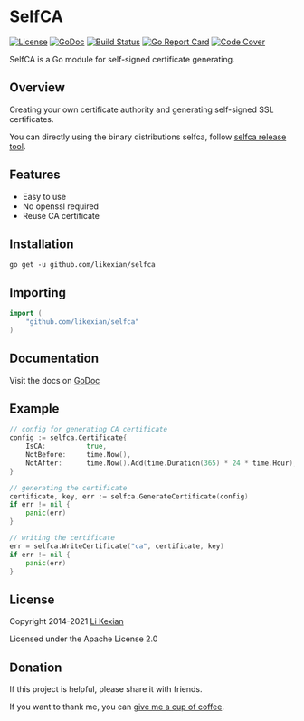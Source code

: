 # SelfCA

[![License](https://img.shields.io/badge/license-Apache%202.0-blue.svg)](LICENSE)
[![GoDoc](https://godoc.org/github.com/likexian/selfca?status.svg)](https://godoc.org/github.com/likexian/selfca)
[![Build Status](https://travis-ci.org/likexian/selfca.svg?branch=master)](https://travis-ci.org/likexian/selfca)
[![Go Report Card](https://goreportcard.com/badge/github.com/likexian/selfca)](https://goreportcard.com/report/github.com/likexian/selfca)
[![Code Cover](https://codecov.io/gh/likexian/selfca/graph/badge.svg)](https://codecov.io/gh/likexian/selfca)

SelfCA is a Go module for self-signed certificate generating.

## Overview

Creating your own certificate authority and generating self-signed SSL certificates.

You can directly using the binary distributions selfca, follow [selfca release tool](cmd/selfca).

## Features

- Easy to use
- No openssl required
- Reuse CA certificate

## Installation

```shell
go get -u github.com/likexian/selfca
```

## Importing

```go
import (
    "github.com/likexian/selfca"
)
```

## Documentation

Visit the docs on [GoDoc](https://godoc.org/github.com/likexian/selfca)

## Example

```go
// config for generating CA certificate
config := selfca.Certificate{
    IsCA:          true,
    NotBefore:     time.Now(),
    NotAfter:      time.Now().Add(time.Duration(365) * 24 * time.Hour),
}

// generating the certificate
certificate, key, err := selfca.GenerateCertificate(config)
if err != nil {
    panic(err)
}

// writing the certificate
err = selfca.WriteCertificate("ca", certificate, key)
if err != nil {
    panic(err)
}
```

## License

Copyright 2014-2021 [Li Kexian](https://www.likexian.com/)

Licensed under the Apache License 2.0

## Donation

If this project is helpful, please share it with friends.

If you want to thank me, you can [give me a cup of coffee](https://www.likexian.com/donate/).
